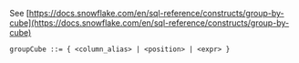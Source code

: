 See [https://docs.snowflake.com/en/sql-reference/constructs/group-by-cube](https://docs.snowflake.com/en/sql-reference/constructs/group-by-cube)
```
groupCube ::= { <column_alias> | <position> | <expr> }
```

